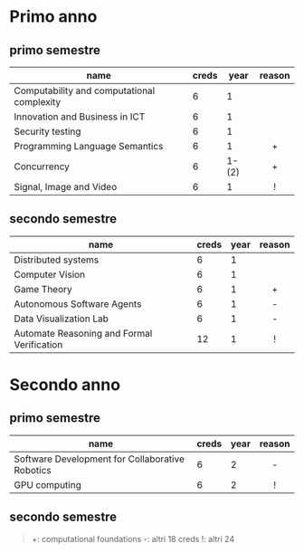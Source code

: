 # Primo anno
## primo semestre
| name                                       | creds | year  | reason |
| ------------------------------------------ | ----- | ----- | :----: |
| Computability and computational complexity | 6     | 1     |        |
| Innovation and Business in ICT             | 6     | 1     |        |
| Security testing                           | 6     | 1     |        |
| Programming Language Semantics             | 6     | 1     |   +    |
| Concurrency                                | 6     | 1-(2) |   +    |
| Signal, Image and Video                    | 6     | 1     |   !    |

## secondo semestre
| name                                       | creds | year | reason |
| ------------------------------------------ | ----- | ---- | :----: |
| Distributed systems                        | 6     | 1    |        |
| Computer Vision                            | 6     | 1    |        |
| Game Theory                                | 6     | 1    |   +    |
| Autonomous Software Agents                 | 6     | 1    |   -    |
| Data Visualization Lab                     | 6     | 1    |   -    |
| Automate Reasoning and Formal Verification | 12    | 1    |   !    |

# Secondo anno
## primo semestre
| name                                            | creds | year | reason |
| ----------------------------------------------- | ----- | ---- | :----: |
| Software Development for Collaborative Robotics | 6     | 2    |   -    |
| GPU computing                                   | 6     | 2    |   !    |

## secondo semestre


> +: computational foundations
> -: altri 18 creds
> !: altri 24

